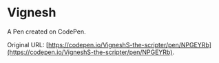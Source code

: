 # Vignesh 

A Pen created on CodePen.

Original URL: [https://codepen.io/VigneshS-the-scripter/pen/NPGEYRb](https://codepen.io/VigneshS-the-scripter/pen/NPGEYRb).

